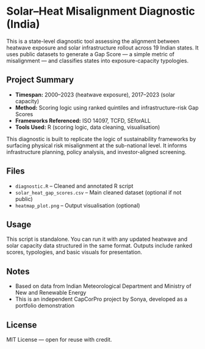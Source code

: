 # Solar–Heat Misalignment Diagnostic (India)

This is a state-level diagnostic tool assessing the alignment between heatwave exposure and solar infrastructure rollout across 19 Indian states. It uses public datasets to generate a Gap Score — a simple metric of misalignment — and classifies states into exposure-capacity typologies.

## Project Summary

- **Timespan:** 2000–2023 (heatwave exposure), 2017–2023 (solar capacity)
- **Method:** Scoring logic using ranked quintiles and infrastructure-risk Gap Scores
- **Frameworks Referenced:** ISO 14097, TCFD, SEforALL
- **Tools Used:** R (scoring logic, data cleaning, visualisation)

This diagnostic is built to replicate the logic of sustainability frameworks by surfacing physical risk misalignment at the sub-national level. It informs infrastructure planning, policy analysis, and investor-aligned screening.

## Files

- `diagnostic.R` – Cleaned and annotated R script
- `solar_heat_gap_scores.csv` – Main cleaned dataset (optional if not public)
- `heatmap_plot.png` – Output visualisation (optional)

## Usage

This script is standalone. You can run it with any updated heatwave and solar capacity data structured in the same format. Outputs include ranked scores, typologies, and basic visuals for presentation.

## Notes

- Based on data from Indian Meteorological Department and Ministry of New and Renewable Energy  
- This is an independent CapCorPro project by Sonya, developed as a portfolio demonstration

## License

MIT License — open for reuse with credit.
